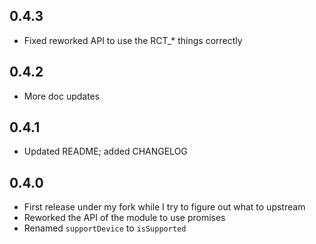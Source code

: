 ## 0.4.3
- Fixed reworked API to use the RCT_* things correctly

## 0.4.2
- More doc updates

## 0.4.1
- Updated README; added CHANGELOG

## 0.4.0

- First release under my fork while I try to figure out what to upstream
- Reworked the API of the module to use promises
- Renamed `supportDevice` to `isSupported`
